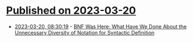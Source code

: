 # [Published on 2023-03-20](index.md)

* [2023-03-20, 08:30:19](https://lobste.rs/s/vikqcx/bnf_was_here_what_have_we_done_about) - [BNF Was Here: What Have We Done About the Unnecessary Diversity of Notation for Syntactic Definition](https://www.grammarware.net/text/2012/bnf-was-here.pdf)
